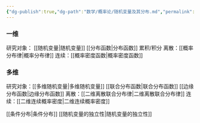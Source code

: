 ```yaml
---
{"dg-publish":true,"dg-path":"数学/概率论/随机变量及其分布.md","permalink":"/数学/概率论/随机变量及其分布/","noteIcon":"","created":"2024-04-16T13:01:27.494+08:00","updated":"2024-04-25T10:23:00.798+08:00"}
---
```


### 一维
研究对象： [[随机变量\|随机变量]]
[[分布函数\|分布函数]]  累积/积分
离散：[[概率分布律\|概率分布律]]
连续：[[概率密度函数\|概率密度函数]]

### 多维
研究对象：[[多维随机变量\|多维随机变量]]
[[联合分布函数\|联合分布函数]]
[[边缘分布函数\|边缘分布函数]]
离散：[[二维离散联合分布律\|二维离散联合分布律]]
连续：[[二维连续概率密度\|二维连续概率密度]]

[[条件分布\|条件分布]]
[[随机变量的独立性\|随机变量的独立性]]
